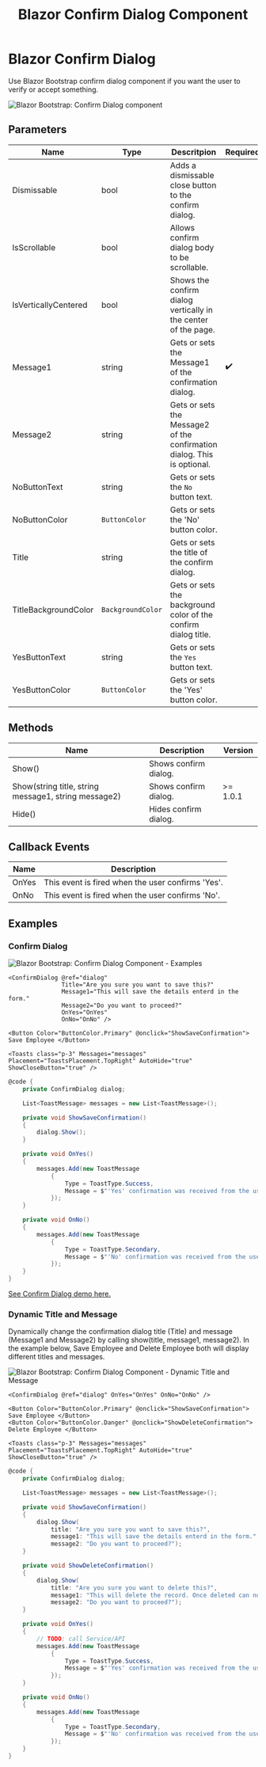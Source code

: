 ﻿---
title: Blazor Confirm Dialog Component
description: Use Blazor Bootstrap confirm dialog component if you want the user to verify or accept something.
image: https://i.imgur.com/FisZXwK.png

sidebar_label: Confirm Dialog
sidebar_position: 7
---

# Blazor Confirm Dialog

Use Blazor Bootstrap confirm dialog component if you want the user to verify or accept something.

<img src="https://i.imgur.com/FisZXwK.png" alt="Blazor Bootstrap: Confirm Dialog component" />

## Parameters

| Name | Type | Descritpion | Required | Default |
|--|--|--|--|--|
| Dismissable | bool | Adds a dismissable close button to the confirm dialog. | | true |
| IsScrollable | bool | Allows confirm dialog body to be scrollable. | | false |
| IsVerticallyCentered | bool | Shows the confirm dialog vertically in the center of the page. | | false |
| Message1 | string | Gets or sets the Message1 of the confirmation dialog. | ✔️ | |
| Message2 | string | Gets or sets the Message2 of the confirmation dialog. This is optional. | | |
| NoButtonText | string | Gets or sets the `No` button text. | | No |
| NoButtonColor | `ButtonColor` | Gets or sets the 'No' button color. | | `ButtonColor.Secondary` |
| Title | string | Gets or sets the title of the confirm dialog. | | |
| TitleBackgroundColor | `BackgroundColor` | Gets or sets the background color of the confirm dialog title. | | `BackgroundColor.None` |
| YesButtonText | string | Gets or sets the `Yes` button text. | | Yes |
| YesButtonColor | `ButtonColor` | Gets or sets the 'Yes' button color. | | `ButtonColor.Primary` |

## Methods

| Name | Description | Version |
|--|--|--|
| Show() | Shows confirm dialog. | |
| Show(string title, string message1, string message2) | Shows confirm dialog. | >= 1.0.1 |
| Hide() | Hides confirm dialog. | |

## Callback Events

| Name | Description |
|--|--|
| OnYes | This event is fired when the user confirms 'Yes'. |
| OnNo | This event is fired when the user confirms 'No'. |

## Examples

### Confirm Dialog

<img src="https://i.imgur.com/FisZXwK.png" alt="Blazor Bootstrap: Confirm Dialog Component - Examples" />

```cshtml showLineNumbers
<ConfirmDialog @ref="dialog"
               Title="Are you sure you want to save this?"
               Message1="This will save the details enterd in the form."
               Message2="Do you want to proceed?"
               OnYes="OnYes"
               OnNo="OnNo" />

<Button Color="ButtonColor.Primary" @onclick="ShowSaveConfirmation"> Save Employee </Button>

<Toasts class="p-3" Messages="messages" Placement="ToastsPlacement.TopRight" AutoHide="true" ShowCloseButton="true" />
```

```cs {2,8,11,20} showLineNumbers
@code {
    private ConfirmDialog dialog;

    List<ToastMessage> messages = new List<ToastMessage>();

    private void ShowSaveConfirmation()
    {
        dialog.Show();
    }

    private void OnYes()
    {
        messages.Add(new ToastMessage
            {
                Type = ToastType.Success,
                Message = $"'Yes' confirmation was received from the user. DateTime: {DateTime.Now}",
            });
    }

    private void OnNo()
    {
        messages.Add(new ToastMessage
            {
                Type = ToastType.Secondary,
                Message = $"'No' confirmation was received from the user. DateTime: {DateTime.Now}",
            });
    }
}
```
[See Confirm Dialog demo here.](https://demos.getblazorbootstrap.com/confirm-dialog#examples)

### Dynamic Title and Message

Dynamically change the confirmation dialog title (Title) and message (Message1 and Message2) by calling show(title, message1, message2). 
In the example below, Save Employee and Delete Employee both will display different titles and messages.

<img src="https://i.imgur.com/FlM6ZVv.png" alt="Blazor Bootstrap: Confirm Dialog Component - Dynamic Title and Message" />

```cshtml showLineNumbers
<ConfirmDialog @ref="dialog" OnYes="OnYes" OnNo="OnNo" />

<Button Color="ButtonColor.Primary" @onclick="ShowSaveConfirmation"> Save Employee </Button>
<Button Color="ButtonColor.Danger" @onclick="ShowDeleteConfirmation"> Delete Employee </Button>

<Toasts class="p-3" Messages="messages" Placement="ToastsPlacement.TopRight" AutoHide="true" ShowCloseButton="true" />
```

```cs {2,8-11,16-19,22,32} showLineNumbers
@code {
    private ConfirmDialog dialog;

    List<ToastMessage> messages = new List<ToastMessage>();

    private void ShowSaveConfirmation()
    {
        dialog.Show(
            title: "Are you sure you want to save this?",
            message1: "This will save the details enterd in the form.",
            message2: "Do you want to proceed?");
    }

    private void ShowDeleteConfirmation()
    {
        dialog.Show(
            title: "Are you sure you want to delete this?",
            message1: "This will delete the record. Once deleted can not be rolled back.",
            message2: "Do you want to proceed?");
    }

    private void OnYes()
    {
        // TODO: call Service/API
        messages.Add(new ToastMessage
            {
                Type = ToastType.Success,
                Message = $"'Yes' confirmation was received from the user. DateTime: {DateTime.Now}",
            });
    }

    private void OnNo()
    {
        messages.Add(new ToastMessage
            {
                Type = ToastType.Secondary,
                Message = $"'No' confirmation was received from the user. DateTime: {DateTime.Now}",
            });
    }
}
```